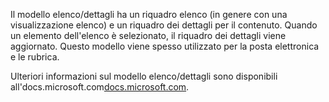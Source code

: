 ﻿Il modello elenco/dettagli ha un riquadro elenco (in genere con una visualizzazione elenco) e un riquadro dei dettagli per il contenuto. Quando un elemento dell'elenco è selezionato, il riquadro dei dettagli viene aggiornato. Questo modello viene spesso utilizzato per la posta elettronica e le rubrica.

Ulteriori informazioni sul modello elenco/dettagli sono disponibili all'docs.microsoft.com[docs.microsoft.com](https://docs.microsoft.com/windows/uwp/design/controls-and-patterns/list-details).